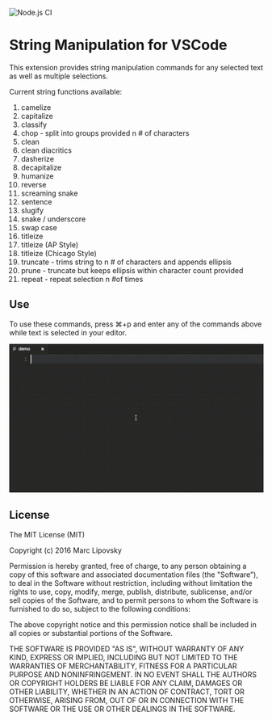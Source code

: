![Node.js CI](https://github.com/marclipovsky/vscode-string-manipulation/workflows/Node.js%20CI/badge.svg)

# String Manipulation for VSCode

This extension provides string manipulation commands for any selected text as well
as multiple selections.

Current string functions available:

1. camelize
1. capitalize
1. classify
1. chop - split into groups provided n # of characters
1. clean
1. clean diacritics
1. dasherize
1. decapitalize
1. humanize
1. reverse
1. screaming snake
1. sentence
1. slugify
1. snake / underscore
1. swap case
1. titleize
1. titleize (AP Style)
1. titleize (Chicago Style)
1. truncate - trims string to n # of characters and appends ellipsis
1. prune - truncate but keeps ellipsis within character count provided
1. repeat - repeat selection n #of times

## Use

To use these commands, press ⌘+p and enter any of the commands above while text
is selected in your editor.

![String Manipulation Screencast](images/demo.gif)

## License

The MIT License (MIT)

Copyright (c) 2016 Marc Lipovsky

Permission is hereby granted, free of charge, to any person obtaining a copy
of this software and associated documentation files (the "Software"), to deal
in the Software without restriction, including without limitation the rights
to use, copy, modify, merge, publish, distribute, sublicense, and/or sell
copies of the Software, and to permit persons to whom the Software is
furnished to do so, subject to the following conditions:

The above copyright notice and this permission notice shall be included in all
copies or substantial portions of the Software.

THE SOFTWARE IS PROVIDED "AS IS", WITHOUT WARRANTY OF ANY KIND, EXPRESS OR
IMPLIED, INCLUDING BUT NOT LIMITED TO THE WARRANTIES OF MERCHANTABILITY,
FITNESS FOR A PARTICULAR PURPOSE AND NONINFRINGEMENT. IN NO EVENT SHALL THE
AUTHORS OR COPYRIGHT HOLDERS BE LIABLE FOR ANY CLAIM, DAMAGES OR OTHER
LIABILITY, WHETHER IN AN ACTION OF CONTRACT, TORT OR OTHERWISE, ARISING FROM,
OUT OF OR IN CONNECTION WITH THE SOFTWARE OR THE USE OR OTHER DEALINGS IN THE
SOFTWARE.
